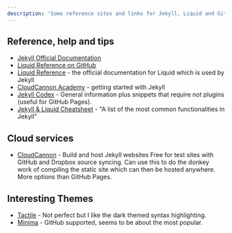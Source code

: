 ```yaml
---
description: 'Some reference sites and links for Jekyll, Liquid and GitHub Pages.'
---
```


## Reference, help and tips

- [Jekyll Official Documentation](https://jekyllrb.com/docs/home/)
- [Liquid Reference on GitHub](https://shopify.github.io/liquid/)
- [Liquid Reference](https://help.shopify.com/themes/liquid) - the official documentation for Liquid which is used by Jekyll
- [CloudCannon Academy](https://learn.cloudcannon.com/) - getting started with Jekyll
- [Jekyll Codex](https://jekyllcodex.org/getting-started/) - General information plus snippets that require not plugins (useful for GitHub Pages).
- [Jekyll & Liquid Cheatsheet](https://gist.github.com/smutnyleszek/9803727) - "A list of the most common functionalities in Jekyll"


## Cloud services

- [CloudCannon](https://cloudcannon.com/) - Build and host Jekyll websites
  Free for test sites with GitHub and Dropbox source syncing.
  Can use this to do the donkey work of compiling the static site which can then be hosted anywhere. More options than GitHub Pages.

## Interesting Themes

- [Tactile](https://github.com/pages-themes/tactile) - Not perfect but I like the dark themed syntax highlighting.
- [Minima](https://github.com/jekyll/minima) - GitHub supported, seems to be about the most popular.


